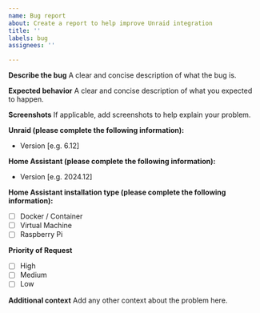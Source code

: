 ```yaml
---
name: Bug report
about: Create a report to help improve Unraid integration
title: ''
labels: bug
assignees: ''

---
```


**Describe the bug**
A clear and concise description of what the bug is.

**Expected behavior**
A clear and concise description of what you expected to happen.

**Screenshots**
If applicable, add screenshots to help explain your problem.

**Unraid (please complete the following information):**
 - Version [e.g. 6.12]

**Home Assistant (please complete the following information):**
 - Version [e.g. 2024.12]

**Home Assistant installation type (please complete the following information):**
- [ ] Docker / Container  
- [ ] Virtual Machine
- [ ] Raspberry Pi

**Priority of Request**
- [ ] High  
- [ ] Medium  
- [ ] Low  

**Additional context**
Add any other context about the problem here.
